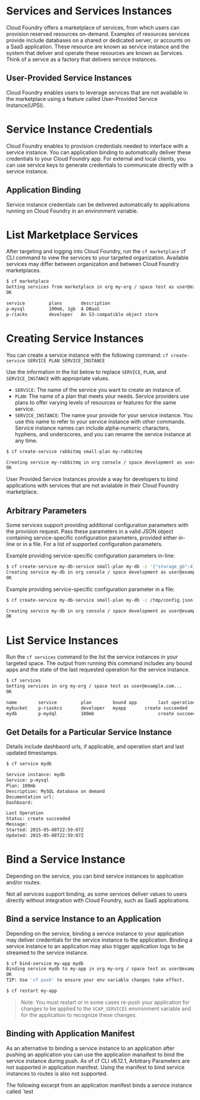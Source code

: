 # Services and Services Instances
Cloud Foundry offers a marketplace of services, from which users can provision reserved resources on-demand. Examples of resources services provide include databases on a shared or dedicated server, or accounts on a SaaS application. These resource are known as service instance and the system that deliver and operate these resources are known as Services. Think of a servce as a factory that delivers service instances.

## User-Provided Service Instances
Cloud Foundry enables users to leverage services that are not available in the marketplace using a feature called User-Provided Service Instance(UPSI).

# Service Instance Credentials
Cloud Foundry enables to provision credentials needed to interface with a service instance. You can application binding to automatically deliver these credentials to your Cloud Foundry app. For external and local clients, you can use service keys to generate credentials to communicate directly with a service instance.

## Application Binding
Service instance  credentials can be delivered automatically to applications running on Cloud Foundry in an environment variable.

# List Marketplace Services
After targeting and logging into Cloud Foundry, run the `cf marketplace` cf CLI command to view the services to your targeted organization. Available services may differ between organization and between Cloud Foundry marketplaces.
```bash
$ cf marketplace
Getting services from marketplace in org my-org / space test as user@example.com...
OK

service         plans       description
p-mysql         100mb, 1gb  A DBaaS
p-riacks        developer   An S3-compatible object store
```

# Creating Service Instances
You can create a service instance with the following command:
`cf create-service SERVICE PLAN SERVICE_INSTANCE`

Use the information in the list below to replace `SERVICE`, `PLAN`, and `SERVICE_INSTANCE` with appropriate values.
- `SERVICE`: The name of the service you want to create an instance of.
- `PLAN`: The name of a plan that meets your needs. Service providers use plans to offer varying levels of resources or features for the same service.
- `SERVICE_INSTANCE`: The name your provide for your service instance. You use this name to refer to your service instance with other commands. Service instance names can include alpha-numeric characters, hyphens, and underscores, and you can rename the service instance at any time.
```bash
$ cf create-service rabbitmq small-plan my-rabbitmq

Creating service my-rabbitmq in org console / space development as user@example.com....
OK
```
User Provided Service Instances provide a way for developers to bind applications with services that are not avialable in their Cloud Foundry marketplace.

## Arbitrary Parameters
Some services support providing additional configuration parameters with the provision request. Pass these parameters in a valid JSON object containing service-specific configuration parameters, provided either in-line or in a file. For a list of supported configuration parameters.

Example providing service-specific configuration parameters in-line:
```bash
$ cf create-service my-db-service small-plan my-db -c '{"storage_gb":4}'
Creating service my-db in org console / space development as user@example.com...
OK
```

Example providing service-specific configuration parameter in a file:
```bash
$ cf create-service my-db-service small-plan my-db -c /tmp/config.json

Creating service my-db in org console / space development as user@example.com...
OK
```

# List Service Instances
Run the `cf services` command to the list the service instances in your targeted space. The output from running this command includes any bound apps and the state of the last requested operation for the service instance.
```bash
$ cf services
Getting services in org my-org / space test as user@example.com...
OK

name        service         plan        bound app        last operation
mybucket    p-riaskcs       developer   myapp       create succeeded
mydb        p-mydql         100mb                        create succeeded   
```
## Get Details for a Particular Service Instance

Details include dashbaord urls, if applicable, and operation start and last updated timestamps.
```bash
$ cf service mydb

Service instance: mydb
Service: p-mysql
Plan: 100mb
Description: MySQL database on demand
Documentation url:
Dashboard:

Last Operation
Status: create succeeded
Message: 
Started: 2015-05-08T22:59:07Z
Updated: 2015-05-08T22:59:07Z
```

# Bind a Service Instance
Depending on the service, you can bind service instances to application and/or routes.

Not all services support binding, as some services deliver values to users directly without integration with Cloud Foundry, such as SaaS applications.

## Bind a service Instance to an Application
Depending on the service, binding a service instance to your application may deliver credentials for the service instance to the application. Binding a service instance to an application may also trigger application logs to be streamed to the service instance.

```bash
$ cf bind-service my-app mydb
Binding service mydb to my-app in org my-org / space test as user@example.com
OK
TIP: Use 'cf push' to ensure your env variable changes take effect.

$ cf restart my-app
```
> Note: You must restart or in some cases re-push your application for changes to be applied to the `VCAP_SERVICES` environment variable and for the application to recognize these changes.

## Binding with Application Manifest
As an alternative to binding a service instance to an application after pushing an application you can use the application manaifest to bind the service instance during push. As of cf CLI v6.12.1, Arbitrary Parameters are not supported in application manifest. Using the manifest to bind service instances to routes is also not supported.

The following excerpt from an application manifest binds a service instance called `test